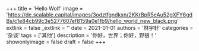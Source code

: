+++
title = 'Hello Wolf'
image = 'https://de.scalable.capital/images/3odztfgndkxn/2KKrBpR5eAu52gXFY6gdBs/c1e84cb99c3e5277607ef8159a0e1fb9/hello_world_new_black.png'
extlink = false
_extlink = ''
date = 2021-01-01
authors = '林宇轩'
categories = '杂谈'
tags = ['其他']
description = '你好，世界；你好，野狼！'
showonlyimage = false
draft = false
+++

